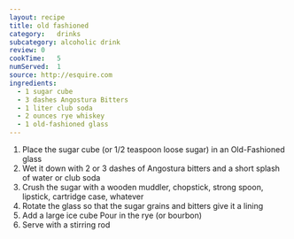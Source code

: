 ```yaml
---
layout: recipe
title: old fashioned
category:	drinks
subcategory: alcoholic drink
review:	0
cookTime:	5
numServed:	1
source: http://esquire.com
ingredients:
  - 1 sugar cube
  - 3 dashes Angostura Bitters
  - 1 liter club soda
  - 2 ounces rye whiskey
  - 1 old-fashioned glass
---
```


1. Place the sugar cube (or 1/2 teaspoon loose sugar) in an Old-Fashioned glass
2. Wet it down with 2 or 3 dashes of Angostura bitters and a short splash of water or club soda
3. Crush the sugar with a wooden muddler, chopstick, strong spoon, lipstick, cartridge case, whatever
4. Rotate the glass so that the sugar grains and bitters give it a lining
5. Add a large ice cube
Pour in the rye (or bourbon)
6. Serve with a stirring rod
